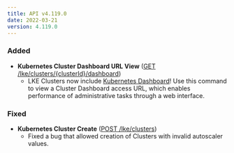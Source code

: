 ```yaml
---
title: API v4.119.0
date: 2022-03-21
version: 4.119.0
---
```


### Added

- **Kubernetes Cluster Dashboard URL View** ([GET /lke/clusters/{clusterId}/dashboard](https://www.linode.com/docs/api/linode-kubernetes-engine-lke/#kubernetes-cluster-dashboard-url-view))
    - LKE Clusters now include [Kubernetes Dashboard](https://github.com/kubernetes/dashboard)! Use this command to view a Cluster Dashboard access URL, which enables performance of administrative tasks through a web interface.

### Fixed

- **Kubernetes Cluster Create** ([POST /lke/clusters](https://www.linode.com/docs/docs/api/linode-kubernetes-engine-lke/#kubernetes-cluster-create))
    - Fixed a bug that allowed creation of Clusters with invalid autoscaler values.